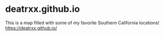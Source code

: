 # deatrxx.github.io
This is a map filled with some of my favorite Southern California locations!
https://deatrxx.github.io/
